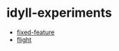 # idyll-experiments

- [fixed-feature](http://rreusser.github.io/idyll-experiments/fixed-feature/)
- [flight](http://rreusser.github.io/idyll-experiments/flight)
